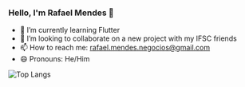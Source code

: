 ### Hello, I'm Rafael Mendes 👋

- 🌱 I’m currently learning Flutter
- 👯 I’m looking to collaborate on a new project with my IFSC friends
- 📫 How to reach me: rafael.mendes.negocios@gmail.com
- 😄 Pronouns: He/Him

![Top Langs](https://github-readme-stats.vercel.app/api/top-langs/?username=RafaelMendesDeveloper&size_weight=0.5&count_weight=0.5&theme=transparent)
